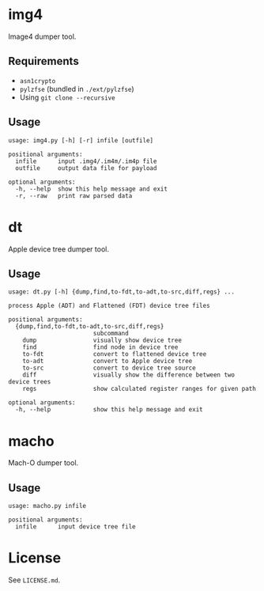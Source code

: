# img4

Image4 dumper tool.

## Requirements

- `asn1crypto`
- `pylzfse` (bundled in `./ext/pylzfse`)
- Using `git clone --recursive`

## Usage

```
usage: img4.py [-h] [-r] infile [outfile]

positional arguments:
  infile      input .img4/.im4m/.im4p file
  outfile     output data file for payload

optional arguments:
  -h, --help  show this help message and exit
  -r, --raw   print raw parsed data
```

# dt

Apple device tree dumper tool.

## Usage

```
usage: dt.py [-h] {dump,find,to-fdt,to-adt,to-src,diff,regs} ...

process Apple (ADT) and Flattened (FDT) device tree files

positional arguments:
  {dump,find,to-fdt,to-adt,to-src,diff,regs}
                        subcommand
    dump                visually show device tree
    find                find node in device tree
    to-fdt              convert to flattened device tree
    to-adt              convert to Apple device tree
    to-src              convert to device tree source
    diff                visually show the difference between two device trees
    regs                show calculated register ranges for given path

optional arguments:
  -h, --help            show this help message and exit
```

# macho

Mach-O dumper tool.

## Usage

```
usage: macho.py infile

positional arguments:
  infile      input device tree file
```

# License

See `LICENSE.md`.
